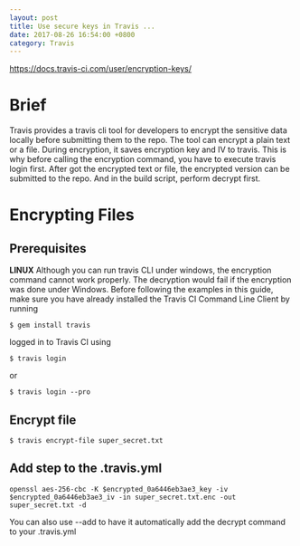 ```yaml
---
layout: post
title: Use secure keys in Travis ...
date: 2017-08-26 16:54:00 +0800
category: Travis
---
```


https://docs.travis-ci.com/user/encryption-keys/

# Brief
Travis provides a travis cli tool for developers to encrypt the sensitive data locally before submitting them to the repo.
The tool can encrypt a plain text or a file. During encryption, it saves encryption key and IV to travis. This is why before calling the encryption command, you have to execute travis login first. After got the encrypted text or file, the encrypted version can be submitted to the repo. And in the build script, perform decrypt first.

# Encrypting Files
## Prerequisites
**LINUX** Although you can run travis CLI under windows, the encryption command cannot work properly. The decryption would fail if the encryption was done under Windows.
Before following the examples in this guide, make sure you have already installed the Travis CI Command Line Client by running 
```
$ gem install travis
```

logged in to Travis CI using
```
$ travis login
``` 
or 

```
$ travis login --pro
```

## Encrypt file
```
$ travis encrypt-file super_secret.txt
```

## Add step to the .travis.yml
```
openssl aes-256-cbc -K $encrypted_0a6446eb3ae3_key -iv $encrypted_0a6446eb3ae3_iv -in super_secret.txt.enc -out super_secret.txt -d
```

You can also use --add to have it automatically add the decrypt command to your .travis.yml
